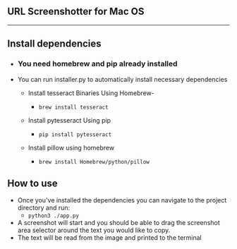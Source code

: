 ## URL Screenshotter for Mac OS
* * *

## Install dependencies
* ### You need homebrew and pip already installed
* You can run installer.py to automatically install necessary dependencies

    * Install tesseract Binaries Using Homebrew- 
        * ``` brew install tesseract ```

    * Install pytesseract Using pip
        * ``` pip install pytesseract ```

    * Install pillow using homebrew
        * ``` brew install Homebrew/python/pillow ```

## How to use
* Once you've installed the dependencies you can navigate to the project directory and run: 
    * ``` python3 ./app.py ```
* A screenshot will start and you should be able to drag the screenshot area selector around the text you would like to copy.
* The text will be read from the image and printed to the terminal